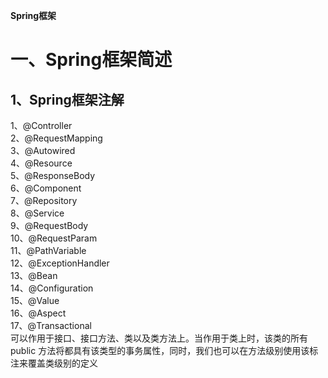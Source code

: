 **Spring框架**
# 一、Spring框架简述<br>
## 1、Spring框架注解<br>
   1、@Controller<br>
   2、@RequestMapping<br>
   3、@Autowired<br>
   4、@Resource<br>
   5、@ResponseBody<br>
   6、@Component<br>
   7、@Repository<br>
   8、@Service<br>
   9、@RequestBody<br>
   10、@RequestParam<br>
   11、@PathVariable<br>
   12、@ExceptionHandler<br>
   13、@Bean<br>
   14、@Configuration<br>
   15、@Value<br>
   16、@Aspect<br>
   17、@Transactional<br>
       可以作用于接口、接口方法、类以及类方法上。当作用于类上时，该类的所有 public 方法将都具有该类型的事务属性，同时，我们也可以在方法级别使用该标注来覆盖类级别的定义<br>

